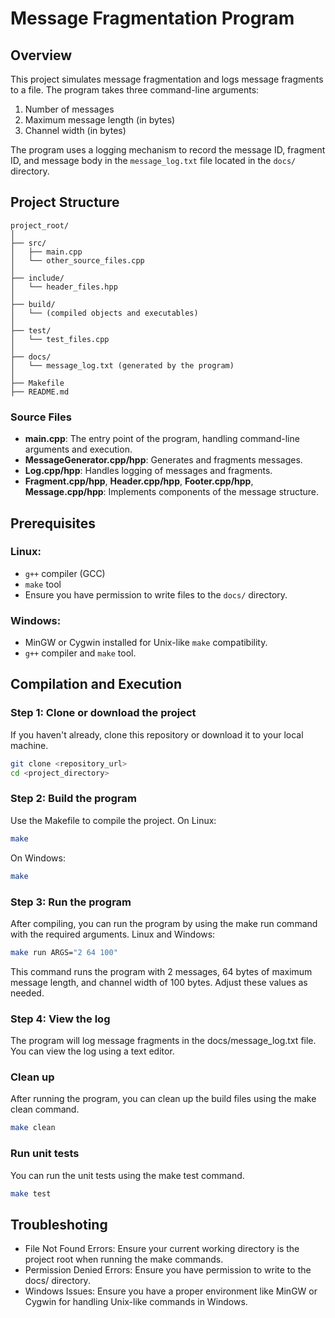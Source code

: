 # Message Fragmentation Program

## Overview

This project simulates message fragmentation and logs message fragments to a file. The program takes three command-line arguments:
1. Number of messages
2. Maximum message length (in bytes)
3. Channel width (in bytes)

The program uses a logging mechanism to record the message ID, fragment ID, and message body in the `message_log.txt` file located in the `docs/` directory.

## Project Structure
```
project_root/
│
├── src/
│   ├── main.cpp
│   └── other_source_files.cpp
│
├── include/
│   └── header_files.hpp
│
├── build/
│   └── (compiled objects and executables)
│
├── test/
│   └── test_files.cpp
│
├── docs/
│   └── message_log.txt (generated by the program)
│
├── Makefile
├── README.md
```

### Source Files
- **main.cpp**: The entry point of the program, handling command-line arguments and execution.
- **MessageGenerator.cpp/hpp**: Generates and fragments messages.
- **Log.cpp/hpp**: Handles logging of messages and fragments.
- **Fragment.cpp/hpp**, **Header.cpp/hpp**, **Footer.cpp/hpp**, **Message.cpp/hpp**: Implements components of the message structure.

## Prerequisites

### Linux:
- `g++` compiler (GCC)
- `make` tool
- Ensure you have permission to write files to the `docs/` directory.

### Windows:
- MinGW or Cygwin installed for Unix-like `make` compatibility.
- `g++` compiler and `make` tool.

## Compilation and Execution

### Step 1: Clone or download the project
If you haven't already, clone this repository or download it to your local machine.

```bash
git clone <repository_url>
cd <project_directory>
```

### Step 2: Build the program
Use the Makefile to compile the project.
On Linux:
```bash
make
```

On Windows:
```bash
make
```

### Step 3: Run the program
After compiling, you can run the program by using the make run command with the required arguments.
Linux and Windows:
```bash
make run ARGS="2 64 100"
```
This command runs the program with 2 messages, 64 bytes of maximum message length, and channel width of 100 bytes. Adjust these values as needed.

### Step 4: View the log
The program will log message fragments in the docs/message_log.txt file. You can view the log using a text editor.

### Clean up
After running the program, you can clean up the build files using the make clean command.
```bash
make clean
```

### Run unit tests
You can run the unit tests using the make test command.
```bash
make test
```

## Troubleshoting
- File Not Found Errors: Ensure your current working directory is the project root when running the make commands.
- Permission Denied Errors: Ensure you have permission to write to the docs/ directory.
- Windows Issues: Ensure you have a proper environment like MinGW or Cygwin for handling Unix-like commands in Windows.

